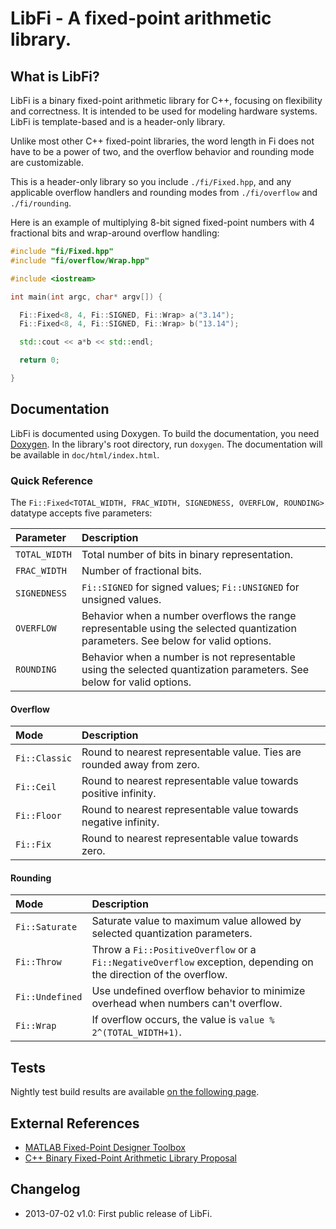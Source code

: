 # LibFi - A fixed-point arithmetic library.

## What is LibFi?

LibFi is a binary fixed-point arithmetic library for C++, focusing on flexibility and correctness. It is intended to be used for modeling hardware systems. LibFi is template-based and is a header-only library.

Unlike most other C++ fixed-point libraries, the word length in Fi does not have to be a power of two, and the overflow behavior and rounding mode are customizable.

This is a header-only library so you include `./fi/Fixed.hpp`, and any applicable overflow handlers and rounding modes from `./fi/overflow` and `./fi/rounding`.

Here is an example of multiplying 8-bit signed fixed-point numbers with 4 fractional bits and wrap-around overflow handling:
```cpp
#include "fi/Fixed.hpp"
#include "fi/overflow/Wrap.hpp"

#include <iostream>

int main(int argc, char* argv[]) {

  Fi::Fixed<8, 4, Fi::SIGNED, Fi::Wrap> a("3.14");
  Fi::Fixed<8, 4, Fi::SIGNED, Fi::Wrap> b("13.14");

  std::cout << a*b << std::endl;

  return 0;

}
```

## Documentation
LibFi is documented using Doxygen. To build the documentation, you need [Doxygen](http://www.doxygen.org). In the library's root directory, run `doxygen`. The documentation will be available in `doc/html/index.html`.

### Quick Reference
The `Fi::Fixed<TOTAL_WIDTH, FRAC_WIDTH, SIGNEDNESS, OVERFLOW, ROUNDING>` datatype accepts five parameters: 

| Parameter | Description |
|:------------|:------------|
| `TOTAL_WIDTH` | Total number of bits in binary representation. |
| `FRAC_WIDTH`  | Number of fractional bits. |
| `SIGNEDNESS`  | `Fi::SIGNED` for signed values; `Fi::UNSIGNED` for unsigned values. |
| `OVERFLOW`    | Behavior when a number overflows the range representable using the selected quantization parameters. See below for valid options. |
| `ROUNDING`    | Behavior when a number is not representable using the selected quantization parameters. See below for valid options. |

#### Overflow

| Mode | Description |
|:------------|:------------|
| `Fi::Classic` | Round to nearest representable value. Ties are rounded away from zero. |
| `Fi::Ceil`    | Round to nearest representable value towards positive infinity. |
| `Fi::Floor`   | Round to nearest representable value towards negative infinity. |
| `Fi::Fix`     | Round to nearest representable value towards zero. |

#### Rounding

| Mode | Description |
|:------------|:------------|
| `Fi::Saturate`  | Saturate value to maximum value allowed by selected quantization parameters. |
| `Fi::Throw`     | Throw a `Fi::PositiveOverflow` or a `Fi::NegativeOverflow` exception, depending on the direction of the overflow. |
| `Fi::Undefined` | Use undefined overflow behavior to minimize overhead when numbers can't overflow. |
| `Fi::Wrap`      | If overflow occurs, the value is `value % 2^(TOTAL_WIDTH+1)`. |
 
## Tests
Nightly test build results are available [on the following page](http://my.cdash.org/index.php?project=LibFi).

## External References
* [MATLAB Fixed-Point Designer Toolbox](http://www.mathworks.com/help/fixedpoint/ref/_f46184.html)
* [C++ Binary Fixed-Point Arithmetic Library Proposal](http://www.open-std.org/jtc1/sc22/wg21/docs/papers/2012/n3352.html)

## Changelog
* 2013-07-02 v1.0: First public release of LibFi.
